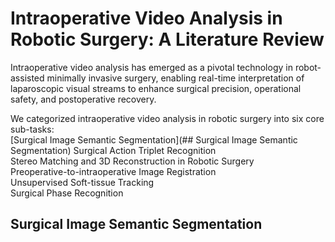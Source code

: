# Intraoperative Video Analysis in Robotic Surgery: A Literature Review 

Intraoperative video analysis has emerged as a pivotal technology in robot-assisted minimally invasive surgery, enabling real-time interpretation of laparoscopic visual streams to enhance surgical precision, operational safety, and postoperative recovery. 

We categorized intraoperative video analysis in robotic surgery into six core sub-tasks:  
[Surgical Image Semantic Segmentation](## Surgical Image Semantic Segmentation)
Surgical Action Triplet Recognition  
Stereo Matching and 3D Reconstruction in Robotic Surgery  
Preoperative-to-intraoperative Image Registration  
Unsupervised Soft-tissue Tracking  
Surgical Phase Recognition


## Surgical Image Semantic Segmentation  

